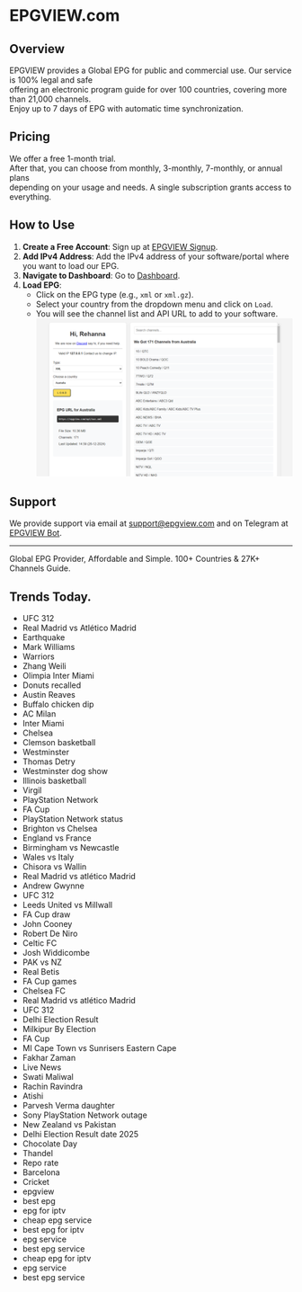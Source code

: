 # EPGVIEW.com



## Overview
EPGVIEW provides a Global EPG for public and commercial use. Our service is 100% legal and safe\
offering an electronic program guide for over 100 countries, covering more than 21,000 channels.\
Enjoy up to 7 days of EPG with automatic time synchronization.

## Pricing
We offer a free 1-month trial. \
After that, you can choose from monthly, 3-monthly, 7-monthly, or annual plans \
depending on your usage and needs. A single subscription grants access to everything.

## How to Use
1. **Create a Free Account**: Sign up at [EPGVIEW Signup](https://epgview.com/signup.php).
2. **Add IPv4 Address**: Add the IPv4 address of your software/portal where you want to load our EPG.
3. **Navigate to Dashboard**: Go to [Dashboard](https://epgview.com/dashboard.php).
4. **Load EPG**:
   - Click on the EPG type (e.g., `xml` or `xml.gz`).
   - Select your country from the dropdown menu and click on `Load`.
   - You will see the channel list and API URL to add to your software.
![EPGVIEW](img/dashboard.png)
## Support
We provide support via email at [support@epgview.com](mailto:support@epgview.com) and on Telegram at [EPGVIEW Bot](https://t.me/epgview_bot).

---

Global EPG Provider, Affordable and Simple. 100+ Countries & 27K+ Channels Guide.

## Trends Today.

- UFC 312
- Real Madrid vs Atlético Madrid
- Earthquake
- Mark Williams
- Warriors
- Zhang Weili
- Olimpia Inter Miami
- Donuts recalled
- Austin Reaves
- Buffalo chicken dip
- AC Milan
- Inter Miami
- Chelsea
- Clemson basketball
- Westminster
- Thomas Detry
- Westminster dog show
- Illinois basketball
- Virgil
- PlayStation Network
- FA Cup
- PlayStation Network status
- Brighton vs Chelsea
- England vs France
- Birmingham vs Newcastle
- Wales vs Italy
- Chisora vs Wallin
- Real Madrid vs atlético Madrid
- Andrew Gwynne
- UFC 312
- Leeds United vs Millwall
- FA Cup draw
- John Cooney
- Robert De Niro
- Celtic FC
- Josh Widdicombe
- PAK vs NZ
- Real Betis
- FA Cup games
- Chelsea FC
- Real Madrid vs atlético Madrid
- UFC 312
- Delhi Election Result
- Milkipur By Election
- FA Cup
- MI Cape Town vs Sunrisers Eastern Cape
- Fakhar Zaman
- Live News
- Swati Maliwal
- Rachin Ravindra
- Atishi
- Parvesh Verma daughter
- Sony PlayStation Network outage
- New Zealand vs Pakistan
- Delhi Election Result date 2025
- Chocolate Day
- Thandel
- Repo rate
- Barcelona
- Cricket
- epgview
- best epg
- epg for iptv
- cheap epg service
- best epg for iptv
- epg service
- best epg service
- cheap epg for iptv
- epg service
- best epg service
